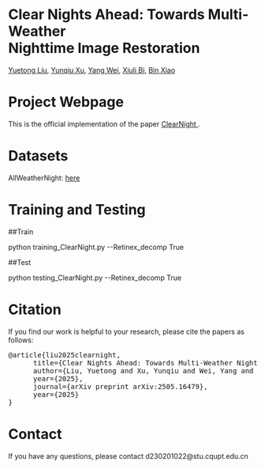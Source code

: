 <h1>Clear Nights Ahead: Towards Multi-Weather <br> Nighttime Image Restoration</h1>
<a href="https://github.com/henlyta" target="_blank">Yuetong Liu</a>,
<a href="" target="_blank">Yunqiu Xu</a>,
<a href="" target="_blank">Yang Wei</a>,
<a href="" target="_blank">Xiuli Bi</a>,
<a href="" target="_blank">Bin Xiao</a>

<h1>Project Webpage</h1>
 
This is the official implementation of the paper <a href="https://arxiv.org/abs/2505.16479"> ClearNight </a>.

<h1>Datasets</h1>

AllWeatherNight: <a href="https://huggingface.co/datasets/YuetongLiu/AllWeatherNight">here</a>

<h1>Training and Testing</h1>

##Train

python training_ClearNight.py --Retinex_decomp True

##Test

python testing_ClearNight.py --Retinex_decomp True

<h1>Citation</h1>

If you find our work is helpful to your research, please cite the papers as follows:
<div>
<pre>
@article{liu2025clearnight,
      title={Clear Nights Ahead: Towards Multi-Weather Nighttime Image Restoration}, 
      author={Liu, Yuetong and Xu, Yunqiu and Wei, Yang and Bi, Xiuli and Xiao, Bin},
      year={2025},
      journal={arXiv preprint arXiv:2505.16479},
      year={2025}
}
</pre>
</div>
<h1>Contact</h1>
If you have any questions, please contact d230201022@stu.cqupt.edu.cn
